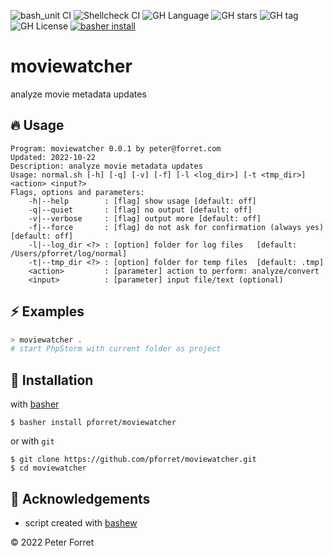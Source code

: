 ![bash_unit CI](https://github.com/pforret/moviewatcher/workflows/bash_unit%20CI/badge.svg)
![Shellcheck CI](https://github.com/pforret/moviewatcher/workflows/Shellcheck%20CI/badge.svg)
![GH Language](https://img.shields.io/github/languages/top/pforret/moviewatcher)
![GH stars](https://img.shields.io/github/stars/pforret/moviewatcher)
![GH tag](https://img.shields.io/github/v/tag/pforret/moviewatcher)
![GH License](https://img.shields.io/github/license/pforret/moviewatcher)
[![basher install](https://img.shields.io/badge/basher-install-white?logo=gnu-bash&style=flat)](https://www.basher.it/package/)

# moviewatcher

analyze movie metadata updates

## 🔥 Usage

```
Program: moviewatcher 0.0.1 by peter@forret.com
Updated: 2022-10-22
Description: analyze movie metadata updates
Usage: normal.sh [-h] [-q] [-v] [-f] [-l <log_dir>] [-t <tmp_dir>] <action> <input?>
Flags, options and parameters:
    -h|--help        : [flag] show usage [default: off]
    -q|--quiet       : [flag] no output [default: off]
    -v|--verbose     : [flag] output more [default: off]
    -f|--force       : [flag] do not ask for confirmation (always yes) [default: off]
    -l|--log_dir <?> : [option] folder for log files   [default: /Users/pforret/log/normal]
    -t|--tmp_dir <?> : [option] folder for temp files  [default: .tmp]
    <action>         : [parameter] action to perform: analyze/convert
    <input>          : [parameter] input file/text (optional)
```

## ⚡️ Examples

```bash
> moviewatcher .
# start PhpStorm with current folder as project
```

## 🚀 Installation

with [basher](https://github.com/basherpm/basher)

	$ basher install pforret/moviewatcher

or with `git`

	$ git clone https://github.com/pforret/moviewatcher.git
	$ cd moviewatcher

## 📝 Acknowledgements

* script created with [bashew](https://github.com/pforret/bashew)

&copy; 2022 Peter Forret
